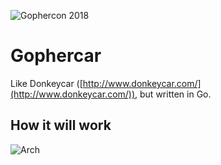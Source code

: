 ![Gophercon 2018](https://github.com/hybridgroup/gophercar/blob/master/images/gophercon2018.gif?raw=true)

# Gophercar

Like Donkeycar ([http://www.donkeycar.com/](http://www.donkeycar.com/)), but written in Go.

## How it will work

![Arch](https://github.com/hybridgroup/gophercar/blob/master/images/arch.png?raw=true)
